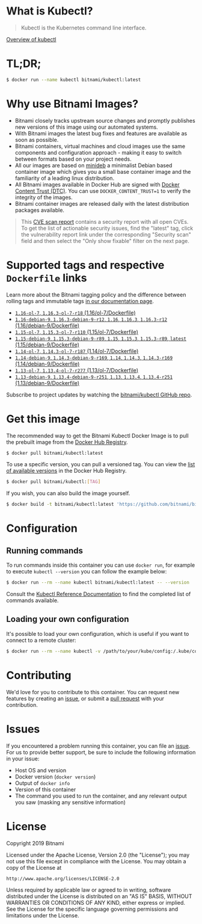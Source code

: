
# What is Kubectl?

> Kubectl is the Kubernetes command line interface.

[Overview of kubectl](https://kubernetes.io/docs/reference/kubectl/overview/)

# TL;DR;

```bash
$ docker run --name kubectl bitnami/kubectl:latest
```

# Why use Bitnami Images?

* Bitnami closely tracks upstream source changes and promptly publishes new versions of this image using our automated systems.
* With Bitnami images the latest bug fixes and features are available as soon as possible.
* Bitnami containers, virtual machines and cloud images use the same components and configuration approach - making it easy to switch between formats based on your project needs.
* All our images are based on [minideb](https://github.com/bitnami/minideb) a minimalist Debian based container image which gives you a small base container image and the familiarity of a leading linux distribution.
* All Bitnami images available in Docker Hub are signed with [Docker Content Trust (DTC)](https://docs.docker.com/engine/security/trust/content_trust/). You can use `DOCKER_CONTENT_TRUST=1` to verify the integrity of the images.
* Bitnami container images are released daily with the latest distribution packages available.


> This [CVE scan report](https://quay.io/repository/bitnami/kubectl?tab=tags) contains a security report with all open CVEs. To get the list of actionable security issues, find the "latest" tag, click the vulnerability report link under the corresponding "Security scan" field and then select the "Only show fixable" filter on the next page.

# Supported tags and respective `Dockerfile` links

Learn more about the Bitnami tagging policy and the difference between rolling tags and immutable tags [in our documentation page](https://docs.bitnami.com/containers/how-to/understand-rolling-tags-containers/).


* [`1.16-ol-7`, `1.16.3-ol-7-r18` (1.16/ol-7/Dockerfile)](https://github.com/bitnami/bitnami-docker-kubectl/blob/1.16.3-ol-7-r18/1.16/ol-7/Dockerfile)
* [`1.16-debian-9`, `1.16.3-debian-9-r12`, `1.16`, `1.16.3`, `1.16.3-r12` (1.16/debian-9/Dockerfile)](https://github.com/bitnami/bitnami-docker-kubectl/blob/1.16.3-debian-9-r12/1.16/debian-9/Dockerfile)
* [`1.15-ol-7`, `1.15.3-ol-7-r110` (1.15/ol-7/Dockerfile)](https://github.com/bitnami/bitnami-docker-kubectl/blob/1.15.3-ol-7-r110/1.15/ol-7/Dockerfile)
* [`1.15-debian-9`, `1.15.3-debian-9-r89`, `1.15`, `1.15.3`, `1.15.3-r89`, `latest` (1.15/debian-9/Dockerfile)](https://github.com/bitnami/bitnami-docker-kubectl/blob/1.15.3-debian-9-r89/1.15/debian-9/Dockerfile)
* [`1.14-ol-7`, `1.14.3-ol-7-r187` (1.14/ol-7/Dockerfile)](https://github.com/bitnami/bitnami-docker-kubectl/blob/1.14.3-ol-7-r187/1.14/ol-7/Dockerfile)
* [`1.14-debian-9`, `1.14.3-debian-9-r169`, `1.14`, `1.14.3`, `1.14.3-r169` (1.14/debian-9/Dockerfile)](https://github.com/bitnami/bitnami-docker-kubectl/blob/1.14.3-debian-9-r169/1.14/debian-9/Dockerfile)
* [`1.13-ol-7`, `1.13.4-ol-7-r277` (1.13/ol-7/Dockerfile)](https://github.com/bitnami/bitnami-docker-kubectl/blob/1.13.4-ol-7-r277/1.13/ol-7/Dockerfile)
* [`1.13-debian-9`, `1.13.4-debian-9-r251`, `1.13`, `1.13.4`, `1.13.4-r251` (1.13/debian-9/Dockerfile)](https://github.com/bitnami/bitnami-docker-kubectl/blob/1.13.4-debian-9-r251/1.13/debian-9/Dockerfile)

Subscribe to project updates by watching the [bitnami/kubectl GitHub repo](https://github.com/bitnami/bitnami-docker-kubectl).

# Get this image

The recommended way to get the Bitnami Kubectl Docker Image is to pull the prebuilt image from the [Docker Hub Registry](https://hub.docker.com/r/bitnami/kubectl).

```bash
$ docker pull bitnami/kubectl:latest
```

To use a specific version, you can pull a versioned tag. You can view the [list of available versions](https://hub.docker.com/r/bitnami/kubectl/tags/) in the Docker Hub Registry.

```bash
$ docker pull bitnami/kubectl:[TAG]
```

If you wish, you can also build the image yourself.

```bash
$ docker build -t bitnami/kubectl:latest 'https://github.com/bitnami/bitnami-docker-kubectl.git#master:1.15/debian-9'
```

# Configuration

## Running commands

To run commands inside this container you can use `docker run`, for example to execute `kubectl --version` you can follow the example below:

```bash
$ docker run --rm --name kubectl bitnami/kubectl:latest -- --version
```

Consult the [Kubectl Reference Documentation](https://kubernetes.io/docs/reference/generated/kubectl/kubectl-commands) to find the completed list of commands available.

## Loading your own configuration

It's possible to load your own configuration, which is useful if you want to connect to a remote cluster:

```bash
$ docker run --rm --name kubectl -v /path/to/your/kube/config:/.kube/config bitnami/kubectl:latest
```

# Contributing

We'd love for you to contribute to this container. You can request new features by creating an [issue](https://github.com/bitnami/bitnami-docker-kubectl/issues), or submit a [pull request](https://github.com/bitnami/bitnami-docker-kubectl/pulls) with your contribution.

# Issues

If you encountered a problem running this container, you can file an [issue](https://github.com/bitnami/bitnami-docker-kubectl/issues). For us to provide better support, be sure to include the following information in your issue:

- Host OS and version
- Docker version (`docker version`)
- Output of `docker info`
- Version of this container
- The command you used to run the container, and any relevant output you saw (masking any sensitive information)

# License

Copyright 2019 Bitnami

Licensed under the Apache License, Version 2.0 (the "License");
you may not use this file except in compliance with the License.
You may obtain a copy of the License at

    http://www.apache.org/licenses/LICENSE-2.0

Unless required by applicable law or agreed to in writing, software
distributed under the License is distributed on an "AS IS" BASIS,
WITHOUT WARRANTIES OR CONDITIONS OF ANY KIND, either express or implied.
See the License for the specific language governing permissions and
limitations under the License.
